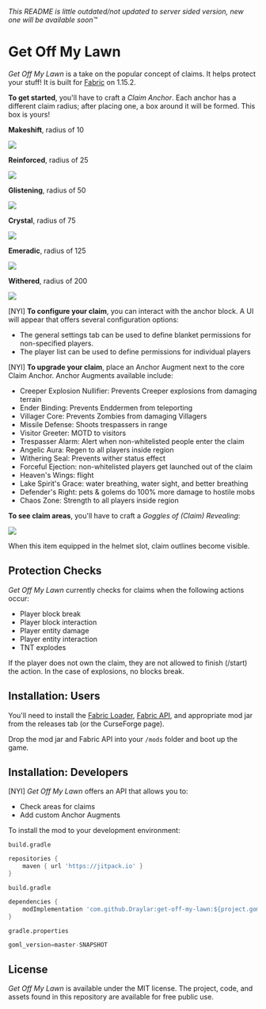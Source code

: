 *This README is little outdated/not updated to server sided version, new one will be available soon™* 

# Get Off My Lawn

*Get Off My Lawn* is a take on the popular concept of claims. It helps protect your stuff! It is built for [Fabric](https://fabricmc.net/use/) on 1.15.2.

**To get started**, you'll have to craft a *Claim Anchor*. Each anchor has a different claim radius; after placing one, a box around it will be formed. This box is yours!

**Makeshift**, radius of 10

![](resources/makeshift_claim_anchor_recipe.png)

**Reinforced**, radius of 25

![](resources/reinforced_claim_anchor_recipe.png)

**Glistening**, radius of 50

![](resources/glistening_claim_anchor_recipe.png)

**Crystal**, radius of 75

![](resources/crystal_claim_anchor_recipe.png)

**Emeradic**, radius of 125

![](resources/emeradic_claim_anchor_recipe.png)

**Withered**, radius of 200

![](resources/withered_claim_anchor_recipe.png)

[NYI] **To configure your claim**, you can interact with the anchor block. A UI will appear that offers several configuration options:
- The general settings tab can be used to define blanket permissions for non-specified players.
- The player list can be used to define permissions for individual players

[NYI] **To upgrade your claim**, place an Anchor Augment next to the core Claim Anchor. Anchor Augments available include:
- Creeper Explosion Nullifier: Prevents Creeper explosions from damaging terrain
- Ender Binding: Prevents Enddermen from teleporting
- Villager Core: Prevents Zombies from damaging Villagers
- Missile Defense: Shoots trespassers in range
- Visitor Greeter: MOTD to visitors
- Trespasser Alarm: Alert when non-whitelisted people enter the claim
- Angelic Aura: Regen to all players inside region
- Withering Seal: Prevents wither status effect
- Forceful Ejection: non-whitelisted players get launched out of the claim
- Heaven's Wings: flight
- Lake Spirit's Grace: water breathing, water sight, and better breathing
- Defender's Right: pets & golems do 100% more damage to hostile mobs
- Chaos Zone: Strength to all players inside region

**To see claim areas**, you'll have to craft a *Goggles of (Claim) Revealing*:

![](resources/recipe.png)

When this item equipped in the helmet slot, claim outlines become visible. 

## Protection Checks

*Get Off My Lawn* currently checks for claims when the following actions occur:
- Player block break
- Player block interaction
- Player entity damage
- Player entity interaction
- TNT explodes

If the player does not own the claim, they are not allowed to finish (/start) the action. In the case of explosions, no blocks break.

## Installation: Users

You'll need to install the [Fabric Loader](https://fabricmc.net/use/), [Fabric API](https://www.curseforge.com/minecraft/mc-mods/fabric-api/files), and appropriate mod jar from the releases tab (or the CurseForge page).

Drop the mod jar and Fabric API into your `/mods` folder and boot up the game. 

## Installation: Developers

[NYI] *Get Off My Lawn* offers an API that allows you to:
- Check areas for claims
- Add custom Anchor Augments

To install the mod to your development environment:
 
`build.gradle`
```groovy
repositories {
    maven { url 'https://jitpack.io' }
}
```

`build.gradle`
```groovy
dependencies {
    modImplementation 'com.github.Draylar:get-off-my-lawn:${project.goml_version}'
}
```

`gradle.properties`
```groovy
goml_version=master-SNAPSHOT
```

## License

*Get Off My Lawn*  is available under the MIT license. The project, code, and assets found in this repository are available for free public use.
